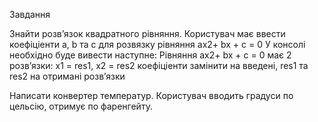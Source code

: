 Завдання

Знайти розв’язок квадратного рівняння.
Користувач має ввести коефіціенти a, b та с для розвязку рівняння ax2+ bx + c = 0
У консолі необхідно буде вивести наступне:
Рівняння ax2+ bx + c = 0 має 2 розв’язки: x1 = res1, x2 = res2
    коефіціенти замінити на введені, res1 та res2 на отримані розв’язки

Написати конвертер температур.
Користувач вводить градуси по цельсію, отримує по фаренгейту.
